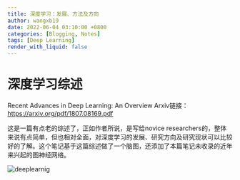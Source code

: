 ```yaml
---
title: 深度学习：发展、方法及方向
author: wangxb19
date: 2022-06-04 03:10:00 +0800
categories: [Blogging, Notes]
tags: [Deep Learning]
render_with_liquid: false
---
```


# 深度学习综述

Recent Advances in Deep Learning: An Overview
Arxiv链接：https://arxiv.org/pdf/1807.08169.pdf

这是一篇有点老的综述了，正如作者所说，是写给novice researchers的，整体来说有点简单，但也相对全面，对深度学习的发展、研究方向及研究现状可以比较好的了解。这个笔记基于这篇综述做了一个脑图，还添加了本篇笔记未收录的近年来兴起的图神经网络。

![deeplearnig](https://raw.githubusercontent.com/wangxb96/Notes/master/assets/img/favicons/resources/2022-06-04-deep-learning-survey.png?token=GHSAT0AAAAAABSB7MAQQF24ECOZBP3A3ZEIYU3CBMA)
